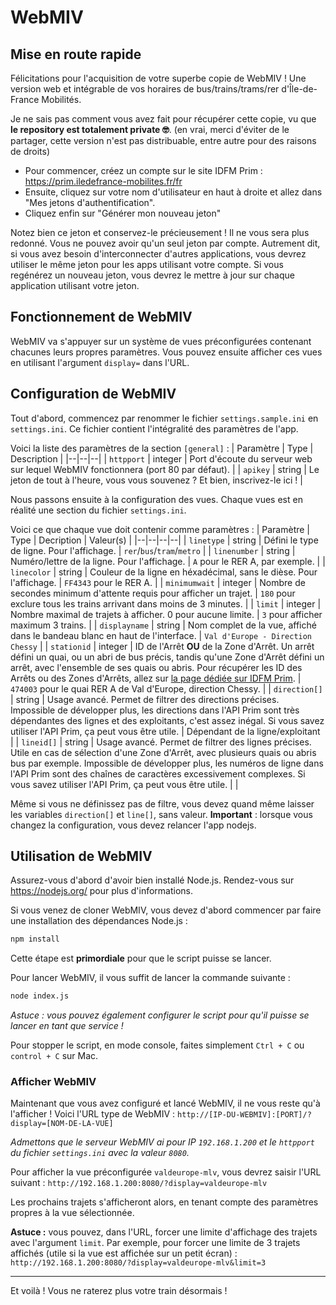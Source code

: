 # WebMIV
## Mise en route rapide
Félicitations pour l'acquisition de votre superbe copie de WebMIV !
Une version web et intégrable de vos horaires de bus/trains/trams/rer d'Île-de-France Mobilités.

Je ne sais pas comment vous avez fait pour récupérer cette copie, vu que __le repository est totalement private 🤓__. (en vrai, merci d'éviter de le partager, cette version n'est pas distribuable, entre autre pour des raisons de droits)


- Pour commencer, créez un compte sur le site IDFM Prim : https://prim.iledefrance-mobilites.fr/fr
- Ensuite, cliquez sur votre nom d'utilisateur en haut à droite et allez dans "Mes jetons d'authentification".
- Cliquez enfin sur "Générer mon nouveau jeton"

Notez bien ce jeton et conservez-le précieusement ! Il ne vous sera plus redonné.
Vous ne pouvez avoir qu'un seul jeton par compte. Autrement dit, si vous avez besoin d'interconnecter d'autres applications, vous devrez utiliser le même jeton pour les apps utilisant votre compte.
Si vous regénérez un nouveau jeton, vous devrez le mettre à jour sur chaque application utilisant votre jeton.

## Fonctionnement de WebMIV
WebMIV va s'appuyer sur un système de vues préconfigurées contenant chacunes leurs propres paramètres.
Vous pouvez ensuite afficher ces vues en utilisant l'argument `display=` dans l'URL.

## Configuration de WebMIV
Tout d'abord, commencez par renommer le fichier `settings.sample.ini` en `settings.ini`.
Ce fichier contient l'intégralité des paramètres de l'app.

Voici la liste des paramètres de la section `[general]` :
| Paramètre | Type | Description |
|--|--|--|
| `httpport` | integer | Port d'écoute du serveur web sur lequel WebMIV fonctionnera (port 80 par défaut). |
| `apikey` | string | Le jeton de tout à l'heure, vous vous souvenez ? Et bien, inscrivez-le ici ! |

Nous passons ensuite à la configuration des vues.
Chaque vues est en réalité une section du fichier `settings.ini`.

Voici ce que chaque vue doit contenir comme paramètres :
| Paramètre | Type | Decription | Valeur(s) |
|--|--|--|--|
| `linetype` | string | Défini le type de ligne. Pour l'affichage. | `rer`/`bus`/`tram`/`metro` |
| `linenumber` | string | Numéro/lettre de la ligne. Pour l'affichage. | `A` pour le RER A, par exemple. |
| `linecolor` | string | Couleur de la ligne en héxadécimal, sans le dièse. Pour l'affichage. | `FF4343` pour le RER A. |
| `minimumwait` | integer | Nombre de secondes minimum d'attente requis pour afficher un trajet. | `180` pour exclure tous les trains arrivant dans moins de 3 minutes. |
| `limit` | integer | Nombre maximal de trajets à afficher. 0 pour aucune limite. | `3` pour afficher maximum 3 trains. |
| `displayname` | string | Nom complet de la vue, affiché dans le bandeau blanc en haut de l'interface. | `Val d'Europe - Direction Chessy` |
| `stationid` | integer | ID de l'Arrêt __OU__ de la Zone d'Arrêt. Un arrêt défini un quai, ou un abri de bus précis, tandis qu'une Zone d'Arrêt défini un arrêt, avec l'ensemble de ses quais ou abris. Pour récupérer les ID des Arrêts ou des Zones d'Arrêts, allez sur [la page dédiée sur IDFM Prim](https://data.iledefrance-mobilites.fr/explore/dataset/arrets-transporteur/custom/?disjunctive.fournisseurname). | `474003` pour le quai RER A de Val d'Europe, direction Chessy. |
| `direction[]` | string | Usage avancé. Permet de filtrer des directions précises. Impossible de développer plus, les directions dans l'API Prim sont très dépendantes des lignes et des exploitants, c'est assez inégal. Si vous savez utiliser l'API Prim, ça peut vous être utile. | Dépendant de la ligne/exploitant |
| `lineid[]` | string | Usage avancé. Permet de filtrer des lignes précises. Utile en cas de sélection d'une Zone d'Arrêt, avec plusieurs quais ou abris bus par exemple. Impossible de développer plus, les numéros de ligne dans l'API Prim sont des chaînes de caractères excessivement complexes. Si vous savez utiliser l'API Prim, ça peut vous être utile. |  |

Même si vous ne définissez pas de filtre, vous devez quand même laisser les variables `direction[]` et `line[]`, sans valeur.
__Important__ : lorsque vous changez la configuration, vous devez relancer l'app nodejs.

## Utilisation de WebMIV
Assurez-vous d'abord d'avoir bien installé Node.js.
Rendez-vous sur https://nodejs.org/ pour plus d'informations.

Si vous venez de cloner WebMIV, vous devez d'abord commencer par faire une installation des dépendances Node.js :
```bash
npm install
```
Cette étape est __primordiale__ pour que le script puisse se lancer.

Pour lancer WebMIV, il vous suffit de lancer la commande suivante :
```bash
node index.js
```
_Astuce : vous pouvez également configurer le script pour qu'il puisse se lancer en tant que service !_

Pour stopper le script, en mode console, faites simplement `Ctrl + C` ou `control + C` sur Mac.

### Afficher WebMIV
Maintenant que vous avez configuré et lancé WebMIV, il ne vous reste qu'à l'afficher !
Voici l'URL type de WebMIV :
`http://[IP-DU-WEBMIV]:[PORT]/?display=[NOM-DE-LA-VUE]`

_Admettons que le serveur WebMIV ai pour IP `192.168.1.200` et le `httpport` du fichier `settings.ini` avec la valeur `8080`._

Pour afficher la vue préconfigurée `valdeurope-mlv`, vous devrez saisir l'URL suivant :
`http://192.168.1.200:8080/?display=valdeurope-mlv`

Les prochains trajets s'afficheront alors, en tenant compte des paramètres propres à la vue sélectionnée.

__Astuce :__ vous pouvez, dans l'URL, forcer une limite d'affichage des trajets avec l'argument `limit`.
Par exemple, pour forcer une limite de 3 trajets affichés (utile si la vue est affichée sur un petit écran) :
`http://192.168.1.200:8080/?display=valdeurope-mlv&limit=3`

---
Et voilà ! Vous ne raterez plus votre train désormais !